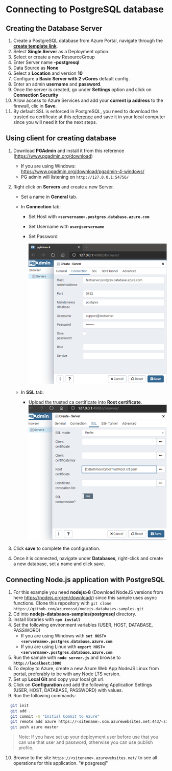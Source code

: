 # Connecting to PostgreSQL database

## Creating the Database Server

1. Create a PostgreSQL database from Azure Portal, navigate through the **[create template link](https://portal.azure.com/#create/Microsoft.PostgreSQLServer)**.
2. Select **Single Server** as a Deployment option.
3. Select or create a new ResourceGroup
4. Enter Server name **<alias>-postgresql**
5. Data Source as **None**
6. Select a **Location** and version **10**
7. Configure a **Basic Server with 2 vCores** default config.
8. Enter an admin **username** and **password**.
9. Once the server is created, go under **Settings** option and click on **Connection Security**
10. Allow access to Azure Services and add your **current ip address** to the firewall, clic in **Save**.
11. By default SSL is enforced in PostgreSQL, you need to download the trusted ca certificate at this [reference](https://docs.microsoft.com/en-us/azure/postgresql/concepts-ssl-connection-security#applications-that-require-certificate-verification-for-tls-connectivity) and save it in your local computer since you will need it for the next steps.

## Using client for creating database
1. Download **PGAdmin** and install it from this reference (https://www.pgadmin.org/download)
    - If you are using Windows: https://www.pgadmin.org/download/pgadmin-4-windows/
    - PG admin will listening on `http://127.0.0.1:54756/`
2. Right click on **Servers** and create a new Server.
    - Set a name in **General** tab.
    - In **Connection** tab:
      - Set Host with **`<servername>.postgres.database.azure.com`**
      - Set Username with **`user@servername`**
      - Set Password
        
        ![image](./readme-1.png)


    - In **SSL** tab:
      - Upload the trusted ca certificate into **Root certificate**.
        ![image](./readme-2.png)

3. Click **save** to complete the configuration.
4. Once it is connected, navigate under **Databases**, right-click and create a new database, set a name and click save.

## Connecting Node.js application with PostgreSQL
1. For this example you need **nodejs>8** (Download NodeJS versions from here https://nodejs.org/en/download/) since this sample uses async functions. Clone this repository with `git clone https://github.com/azureossd/nodejs-databases-samples.git`
2. Cd into **nodejs-databases-samples/postgresql** directory.
3. Install libraries with **`npm install`**
4. Set the following environment variables (USER, HOST, DATABASE, PASSWORD)
    - If you are using Windows with **`set HOST=<servername>.postgres.database.azure.com`**
    - If you are using Linux with **`export HOST=<servername>.postgres.database.azure.com`**
5. Run the sample with **`node server.js`** and browse to **`http://localhost:3000`**
6. To deploy to Azure, create a new Azure Web App NodeJS Linux from portal, preferably to be with any Node LTS version.
7. Set up **Local Git** and copy your local git url.
8. Click on **Configuration** and add the following Application Settings (USER, HOST, DATABASE, PASSWORD) with values.
9. Run the following commands:
  ```bash
    git init
    git add .
    git commit -m "Initial Commit to Azure"
    git remote add azure https://<sitename>.scm.azurewebsites.net:443/<sitename>.git
    git push azure master
  ```
>Note: If you have set up your deployment user before use that you can use that user and password, otherwise you can use publish profile.
10. Browse to the site `https://<sitename>.azurewebsites.net/` to see all operations for this application.
"# posgresql" 

